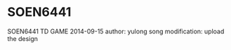 SOEN6441
========

SOEN6441 TD GAME
2014-09-15
author: yulong song
modification: upload the design 

